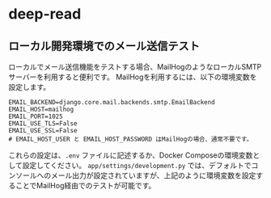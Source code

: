 # deep-read

## ローカル開発環境でのメール送信テスト

ローカルでメール送信機能をテストする場合、MailHogのようなローカルSMTPサーバーを利用すると便利です。
MailHogを利用するには、以下の環境変数を設定します。

```env
EMAIL_BACKEND=django.core.mail.backends.smtp.EmailBackend
EMAIL_HOST=mailhog
EMAIL_PORT=1025
EMAIL_USE_TLS=False
EMAIL_USE_SSL=False
# EMAIL_HOST_USER と EMAIL_HOST_PASSWORD はMailHogの場合、通常不要です。
```

これらの設定は、`.env` ファイルに記述するか、Docker Composeの環境変数として設定してください。
`app/settings/development.py` では、デフォルトでコンソールへのメール出力が設定されていますが、上記のように環境変数を設定することでMailHog経由でのテストが可能です。